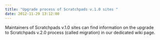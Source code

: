 ```yaml
---
title: "Upgrade process of Scratchpads v.1.0 sites "
date: 2012-11-29 13:12:00
---
```


Maintainers of Scratchpads v.1.0 sites can find information on the upgrade to Scratchpads v.2.0 process (called migration) in our dedicated wiki page.

